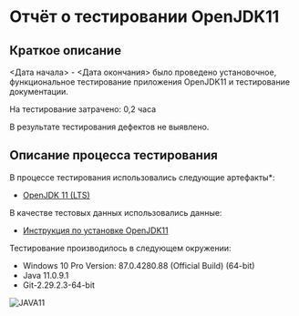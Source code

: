# Отчёт о тестировании OpenJDK11

## Краткое описание

<Дата начала> - <Дата окончания> было проведено установочное, функциональное тестирование приложения OpenJDK11 и тестирование документации.

На тестирование затрачено: 0,2 часа

В результате тестирования дефектов не выявлено.

## Описание процесса тестирования

В процессе тестирования использовались следующие артефакты*:
* [OpenJDK 11 (LTS)](https://github.com/AdoptOpenJDK/openjdk11-binaries/releases/download/jdk-11.0.9.1%2B1/OpenJDK11U-jdk_x64_windows_hotspot_11.0.9.1_1.msi)


В качестве тестовых данных использовались данные:
* [Инструкция по установке OpenJDK11](https://github.com/netology-code/javaqa-homeworks/blob/master/intro/openjdk11-manual.md)


Тестирование производилось в следующем окружении:
* Windows 10 Pro Version: 87.0.4280.88 (Official Build) (64-bit)
* Java 11.0.9.1
* Git-2.29.2.3-64-bit

![JAVA11](https://user-images.githubusercontent.com/76531306/104233548-1f62db80-5463-11eb-8477-0c6e66c43188.jpg)
